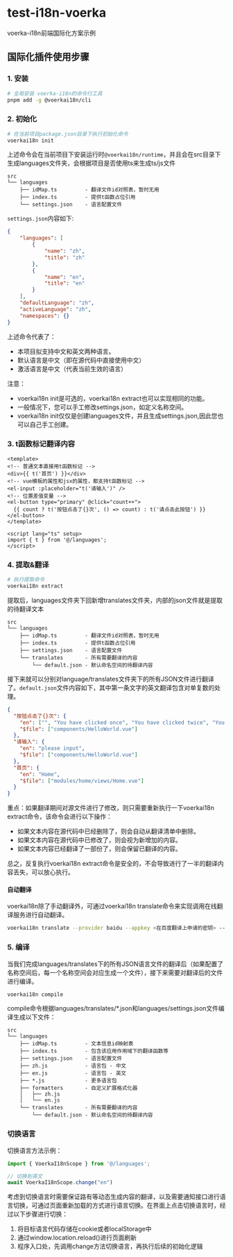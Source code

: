 # test-i18n-voerka
voerka-i18n前端国际化方案示例
## 国际化插件使用步骤
### 1. 安装
```sh
# 全局安装 voerka-i18n的命令行工具
pnpm add -g @voerkai18n/cli
```
### 2. 初始化
```sh
# 在当前项目package.json目录下执行初始化命令
voerkai18n init
```
上述命令会在当前项目下安装运行时`@voerkai18n/runtime`，并且会在src目录下生成languages文件夹，会根据项目是否使用ts来生成ts/js文件
```
src
└── languages
    ├── idMap.ts         - 翻译文件id对照表，暂时无用
    ├── index.ts         - 提供t函数占位引用 
    └── settings.json    - 语言配置文件
```
`settings.json`内容如下:
```json
{
    "languages": [
        {
            "name": "zh",
            "title": "zh"
        },
        {
            "name": "en",
            "title": "en"
        }
    ],
    "defaultLanguage": "zh",
    "activeLanguage": "zh",
    "namespaces": {}
}
```
上述命令代表了：

- 本项目拟支持中文和英文两种语言。
- 默认语言是中文（即在源代码中直接使用中文）
- 激活语言是中文（代表当前生效的语言）

注意：

- voerkai18n init是可选的，voerkai18n extract也可以实现相同的功能。
- 一般情况下，您可以手工修改settings.json，如定义名称空间。
- voerkai18n init仅仅是创建languages文件，并且生成settings.json,因此您也可以自己手工创建。

### 3. t函数标记翻译内容
```vue
<template>
<!-- 普通文本直接用t函数标记 -->
<div>{{ t('首页') }}</div>
<!-- vue模板的属性和jsx的属性，都支持t函数标记 -->
<el-input :placeholder="t('请输入')" />
<!-- 位置差值变量 -->
<el-button type="primary" @click="count++">
  {{ count ? t('按钮点击了{}次', () => count) : t('请点击此按钮') }}
</el-button>
</template>

<script lang="ts" setup>
import { t } from '@/languages';
</script>
```
### 4. 提取&翻译
```sh
# 执行提取命令
voerkai18n extract
```
提取后，languages文件夹下回新增translates文件夹，内部的json文件就是提取的待翻译文本
```
src
└── languages
    ├── idMap.ts         - 翻译文件id对照表，暂时无用
    ├── index.ts         - 提供t函数占位引用 
    ├── settings.json    - 语言配置文件
    └── translates       - 所有需要翻译的内容
        └── default.json - 默认命名空间的待翻译内容
```

接下来就可以分别对language/translates文件夹下的所有JSON文件进行翻译了。`default.json`文件内容如下，其中第一条文字的英文翻译包含对单复数的处理。
```json
{
  "按钮点击了{}次": {
    "en": ["", "You have clicked once", "You have clicked twice", "You have clicked {} times"],
    "$file": ["components/HelloWorld.vue"]
  },
  "请输入": {
    "en": "please input",
    "$file": ["components/HelloWorld.vue"]
  },
  "首页": {
    "en": "Home",
    "$file": ["modules/home/views/Home.vue"]
  }
}
```
重点：如果翻译期间对源文件进行了修改，则只需要重新执行一下voerkai18n extract命令，该命令会进行以下操作：

- 如果文本内容在源代码中已经删除了，则会自动从翻译清单中删除。
- 如果文本内容在源代码中已修改了，则会视为新增加的内容。
- 如果文本内容已经翻译了一部份了，则会保留已翻译的内容。

总之，反复执行voerkai18n extract命令是安全的，不会导致进行了一半的翻译内容丢失，可以放心执行。
#### 自动翻译
voerkai18n除了手动翻译外，可通过voerkai18n translate命令来实现调用在线翻译服务进行自动翻译。
```sh
voerkai18n translate --provider baidu --appkey <在百度翻译上申请的密钥> --appid <在百度翻译上申请的appid>
```
### 5. 编译
当我们完成languages/translates下的所有JSON语言文件的翻译后（如果配置了名称空间后，每一个名称空间会对应生成一个文件），接下来需要对翻译后的文件进行编译。
```sh
voerkai18n compile
```
compile命令根据languages/translates/*.json和languages/settings.json文件编译生成以下文件：

```
src
└── languages
    ├── idMap.ts         - 文本信息id映射表
    ├── index.ts         - 包含该应用作用域下的翻译函数等
    ├── settings.json    - 语言配置文件
    ├── zh.js            - 语言包 - 中文
    ├── en.js            - 语言包 - 英文
    ├── *.js             - 更多语言包
    ├── formatters       - 自定义扩展格式化器
    │   ├── zh.js
    │   └── en.js
    └── translates       - 所有需要翻译的内容
        └── default.json - 默认命名空间的待翻译内容
```
### 切换语言
切换语言方法示例：
```js
import { VoerkaI18nScope } from '@/languages';

// 切换到英文
await VoerkaI18nScope.change("en")
```
考虑到切换语言时需要保证路有等动态生成内容的翻译，以及需要通知接口进行语言切换，可通过页面重新加载的方式进行语言切换。在界面上点击切换语言时，经过以下步骤进行切换：
1. 将目标语言代码存储在cookie或者localStorage中
2. 通过window.location.reload()进行页面刷新
3. 程序入口处，先调用change方法切换语言，再执行后续的初始化逻辑
